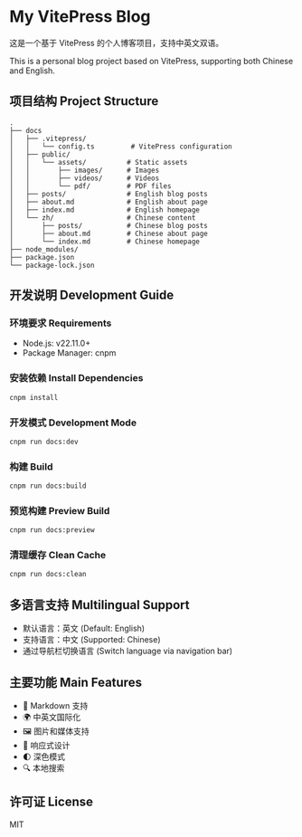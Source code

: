 # My VitePress Blog

这是一个基于 VitePress 的个人博客项目，支持中英文双语。

This is a personal blog project based on VitePress, supporting both Chinese and English.

## 项目结构 Project Structure

```
.
├── docs
│   ├── .vitepress/
│   │   └── config.ts         # VitePress configuration
│   ├── public/
│   │   └── assets/          # Static assets
│   │       ├── images/      # Images
│   │       ├── videos/      # Videos
│   │       └── pdf/         # PDF files
│   ├── posts/               # English blog posts
│   ├── about.md             # English about page
│   ├── index.md             # English homepage
│   └── zh/                  # Chinese content
│       ├── posts/           # Chinese blog posts
│       ├── about.md         # Chinese about page
│       └── index.md         # Chinese homepage
├── node_modules/
├── package.json
└── package-lock.json
```

## 开发说明 Development Guide

### 环境要求 Requirements

- Node.js: v22.11.0+
- Package Manager: cnpm

### 安装依赖 Install Dependencies

```bash
cnpm install
```

### 开发模式 Development Mode

```bash
cnpm run docs:dev
```

### 构建 Build

```bash
cnpm run docs:build
```

### 预览构建 Preview Build

```bash
cnpm run docs:preview
```

### 清理缓存 Clean Cache

```bash
cnpm run docs:clean
```

## 多语言支持 Multilingual Support

- 默认语言：英文 (Default: English)
- 支持语言：中文 (Supported: Chinese)
- 通过导航栏切换语言 (Switch language via navigation bar)

## 主要功能 Main Features

- 📝 Markdown 支持
- 🌍 中英文国际化
- 🖼️ 图片和媒体支持
- 🎨 响应式设计
- 🌓 深色模式
- 🔍 本地搜索

## 许可证 License

MIT

